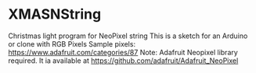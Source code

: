 # XMASNString
Christmas light program for NeoPixel string
This is a sketch for an Arduino or clone with RGB Pixels
Sample pixels: https://www.adafruit.com/categories/87
Note: Adafruit Neopixel library required. It ia available at https://github.com/adafruit/Adafruit_NeoPixel

